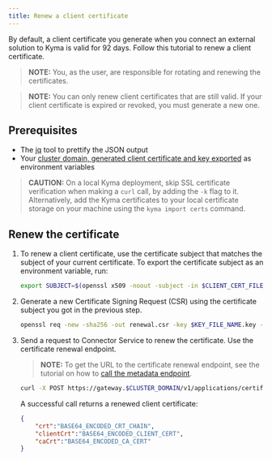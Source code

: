 ```yaml
---
title: Renew a client certificate
---
```


By default, a client certificate you generate when you connect an external solution to Kyma is valid for 92 days. Follow this tutorial to renew a client certificate.
 
>**NOTE:** You, as the user, are responsible for rotating and renewing the certificates.

>**NOTE:** You can only renew client certificates that are still valid. If your client certificate is expired or revoked, you must generate a new one.

## Prerequisites

- The [jq](https://stedolan.github.io/jq/download/) tool to prettify the JSON output
- Your [cluster domain, generated client certificate and key exported](ac-02-get-client-certificate.md#generate-a-csr-and-send-it-to-kyma) as environment variables

> **CAUTION:** On a local Kyma deployment, skip SSL certificate verification when making a `curl` call, by adding the `-k` flag to it. Alternatively, add the Kyma certificates to your local certificate storage on your machine using the `kyma import certs` command.

## Renew the certificate

1. To renew a client certificate, use the certificate subject that matches the subject of your current certificate. To export the certificate subject as an environment variable, run:

   ```bash
   export SUBJECT=$(openssl x509 -noout -subject -in $CLIENT_CERT_FILE_NAME.crt | awk '{print $2}')
   ```

2. Generate a new Certificate Signing Request (CSR) using the certificate subject you got in the previous step.

   ```bash
   openssl req -new -sha256 -out renewal.csr -key $KEY_FILE_NAME.key -subj "$SUBJECT"
   ```

3. Send a request to Connector Service to renew the certificate. Use the certificate renewal endpoint.

   >**NOTE:** To get the URL to the certificate renewal endpoint, see the tutorial on how to [call the metadata endpoint](../../03-tutorials/00-application-connectivity/ac-02-get-client-certificate.md#call-the-metadata-endpoint).
   
   ```bash
   curl -X POST https://gateway.$CLUSTER_DOMAIN/v1/applications/certificates/renewals -d '{"csr":"'$(cat renewal.csr | base64)'"}' --cert $CLIENT_CERT_FILE_NAME.crt --key $KEY_FILE_NAME.key | jq .
   ```

   A successful call returns a renewed client certificate:

   ```json
   {
       "crt":"BASE64_ENCODED_CRT_CHAIN",
       "clientCrt":"BASE64_ENCODED_CLIENT_CERT",
       "caCrt":"BASE64_ENCODED_CA_CERT"
   }
   ```
